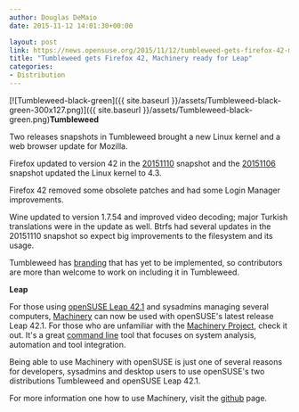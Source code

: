 ```yaml
---
author: Douglas DeMaio
date: 2015-11-12 14:01:30+00:00

layout: post
link: https://news.opensuse.org/2015/11/12/tumbleweed-gets-firefox-42-machinery-ready-for-leap/
title: "Tumbleweed gets Firefox 42, Machinery ready for Leap"
categories:
- Distribution
---
```

[![Tumbleweed-black-green]({{ site.baseurl }}/assets/Tumbleweed-black-green-300x127.png)]({{ site.baseurl }}/assets/Tumbleweed-black-green.png)**Tumbleweed**

Two releases snapshots in Tumbleweed brought a new Linux kernel and a web browser update for Mozilla.

Firefox updated to version 42 in the [20151110](http://lists.opensuse.org/opensuse-factory/2015-11/msg00436.html) snapshot and the [20151106](http://lists.opensuse.org/opensuse-factory/2015-11/msg00292.html) snapshot updated the Linux kernel to 4.3.

Firefox 42 removed some obsolete patches and had some Login Manager improvements.

Wine updated to version 1.7.54 and improved video decoding; major Turkish translations were in the update as well. Btrfs had several updates in the 20151110 snapshot so expect big improvements to the filesystem and its usage.

Tumbleweed has [branding](https://github.com/kwwii/raw-theme-dro) that has yet to be implemented, so contributors are more than welcome to work on including it in Tumbleweed.

**Leap**

For those using [openSUSE Leap 42.1](https://en.opensuse.org/Portal:42.1) and sysadmins managing several computers, [Machinery](http://machinery-project.org/) can now be used with openSUSE's latest release Leap 42.1. For those who are unfamiliar with the [Machinery Project](http://machinery-project.org/), check it out. It's a great [command line](https://www.youtube.com/watch?v=oXvZhRcw7CQ) tool that focuses on system analysis, automation and tool integration.

Being able to use Machinery with openSUSE is just one of several reasons for developers, sysadmins and desktop users to use openSUSE's two distributions Tumbleweed and openSUSE Leap 42.1.

For more information one how to use Machinery, visit the [github](https://github.com/SUSE/machinery/wiki/Quick-Start-Guide) page.		
